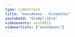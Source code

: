 ```yaml
---
type: videotrack
title: "manoAmano - Kinematos"
youtubeId: "0JxWplj2EcA"
videoevents: vevt0015
videoartists: ["manoAmano"]
---
```

